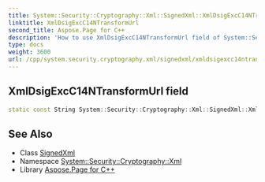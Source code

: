```yaml
---
title: System::Security::Cryptography::Xml::SignedXml::XmlDsigExcC14NTransformUrl field
linktitle: XmlDsigExcC14NTransformUrl
second_title: Aspose.Page for C++
description: 'How to use XmlDsigExcC14NTransformUrl field of System::Security::Cryptography::Xml::SignedXml class in C++.'
type: docs
weight: 3600
url: /cpp/system.security.cryptography.xml/signedxml/xmldsigexcc14ntransformurl/
---
```

## XmlDsigExcC14NTransformUrl field




```cpp
static const String System::Security::Cryptography::Xml::SignedXml::XmlDsigExcC14NTransformUrl
```

## See Also

* Class [SignedXml](../)
* Namespace [System::Security::Cryptography::Xml](../../)
* Library [Aspose.Page for C++](../../../)
